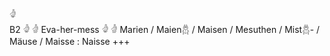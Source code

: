 𓁒  
B2 𓁒 𓁓 Eva-her-mess 𓁒 𓁓 Marien / Maien𓆣 / Maisen / Mesuthen / Mist𓆣- / Mäuse / Maisse : Naisse +++  